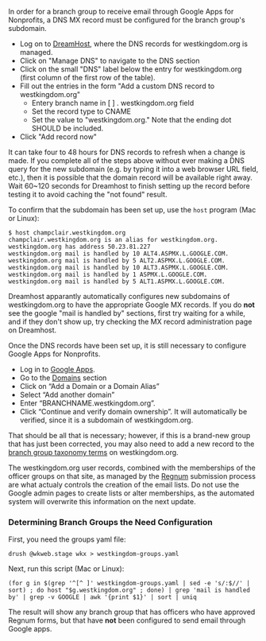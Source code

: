 In order for a branch group to receive email through Google Apps for Nonprofits, a DNS MX record must be configured for the branch group's subdomain.

- Log on to [DreamHost](https://dreamhost.com/), where the DNS records for westkingdom.org is managed.
- Click on "Manage DNS" to navigate to the DNS section
- Click on the small "DNS" label below the entry for westkingdom.org (first column of the first row of the table).
- Fill out the entries in the form "Add a custom DNS record to westkingdom.org"
  - Entery branch name in [     ] . westkingdom.org field
  - Set the record type to CNAME
  - Set the value to "westkingdom.org."  Note that the ending dot SHOULD be included.
- Click "Add record now"

It can take four to 48 hours for DNS records to refresh when a change is made. If you complete all of the steps above without ever making a DNS query for the new subdomain (e.g. by typing it into a web browser URL field, etc.), then it is possible that the domain record will be available right away. Wait 60~120 seconds for Dreamhost to finish setting up the record before testing it to avoid caching the "not found" result.

To confirm that the subdomain has been set up, use the `host` program (Mac or Linux):
```
$ host champclair.westkingdom.org
champclair.westkingdom.org is an alias for westkingdom.org.
westkingdom.org has address 50.23.81.227
westkingdom.org mail is handled by 10 ALT4.ASPMX.L.GOOGLE.COM.
westkingdom.org mail is handled by 5 ALT2.ASPMX.L.GOOGLE.COM.
westkingdom.org mail is handled by 10 ALT3.ASPMX.L.GOOGLE.COM.
westkingdom.org mail is handled by 1 ASPMX.L.GOOGLE.COM.
westkingdom.org mail is handled by 5 ALT1.ASPMX.L.GOOGLE.COM.
```
Dreamhost apparantly automatically configures new subdomains of westkingdom.org to have the appropriate Google MX records.  If you do **not** see the google "mail is handled by" sections, first try waiting for a while, and if they don't show up, try checking the MX record administration page on Dreamhost.

Once the DNS records have been set up, it is still necessary to configure Google Apps for Nonprofits.

- Log in to [Google Apps](https://admin.google.com).
- Go to the [Domains](https://admin.google.com/westkingdom.org/AdminHome?hl=en&fral=1#Domains:) section
- Click on “Add a Domain or a Domain Alias”
- Select “Add another domain”
- Enter “BRANCHNAME.westkingdom.org”.
- Click “Continue and verify domain ownership”. It will automatically be verified, since it is a subdomain of westkingdom.org.

That should be all that is necessary; however, if this is a brand-new group that has just been corrected, you may also need to add a new record to the [branch group taxonomy terms](http://www.westkingdom.org/admin/structure/taxonomy/vocabulary_2) on westkingdom.org.

The westkingdom.org user records, combined with the memberships of the officer groups on that site, as managed by the [Regnum](http://westkingdom.org) submission process are what actualy controls the creation of the email lists. Do not use the Google admin pages to create lists or alter memberships, as the automated system will overwrite this information on the next update.

### Determining Branch Groups the Need Configuration

First, you need the groups yaml file:
```
drush @wkweb.stage wkx > westkingdom-groups.yaml
```
Next, run this script (Mac or Linux):
```
(for g in $(grep '^[^ ]' westkingdom-groups.yaml | sed -e 's/:$//' | sort) ; do host "$g.westkingdom.org" ; done) | grep 'mail is handled by' | grep -v GOOGLE | awk '{print $1}' | sort | uniq
```
The result will show any branch group that has officers who have approved Regnum forms, but that have **not** been configured to send email through Google apps.
